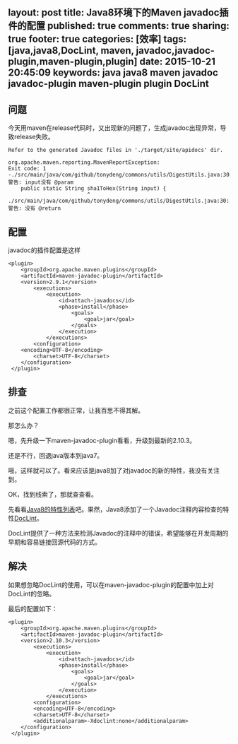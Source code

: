 layout: post
title: Java8环境下的Maven javadoc插件的配置
published: true
comments: true
sharing: true
footer: true
categories: [效率]
tags: [java,java8,DocLint, maven, javadoc,javadoc-plugin,maven-plugin,plugin]
date: 2015-10-21 20:45:09
keywords: java java8 maven javadoc javadoc-plugin maven-plugin plugin DocLint
---
## 问题
今天用maven在release代码时，又出现新的问题了，生成javadoc出现异常，导致release失败。


```
Refer to the generated Javadoc files in './target/site/apidocs' dir.

org.apache.maven.reporting.MavenReportException:
Exit code: 1 -./src/main/java/com/github/tonydeng/commons/utils/DigestUtils.java:30: 警告: input没有 @param
	public static String sha1ToHex(String input) {
	                     ^
./src/main/java/com/github/tonydeng/commons/utils/DigestUtils.java:30: 警告: 没有 @return
```
<!-- more -->
## 配置

javadoc的插件配置是这样

```
<plugin>
    <groupId>org.apache.maven.plugins</groupId>
    <artifactId>maven-javadoc-plugin</artifactId>
    <version>2.9.1</version>
        <executions>
            <execution>
                <id>attach-javadocs</id>
                <phase>install</phase>
                    <goals>
                        <goal>jar</goal>
                    </goals>
                </execution>
            </executions>
        <configuration>
    <encoding>UTF-8</encoding>
        <charset>UTF-8</charset>
    </configuration>
 </plugin>
```

## 排查

之前这个配置工作都很正常，让我百思不得其解。

那怎么办？

嗯，先升级一下maven-javadoc-plugin看看，升级到最新的2.10.3。

还是不行，回退java版本到java7。

哦，这样就可以了。看来应该是java8加了对javadoc的新的特性，我没有关注到。

OK，找到线索了，那就查查看。

先看看[Java8的特性列表](http://openjdk.java.net/projects/jdk8/features)吧。果然，Java8添加了一个Javadoc注释内容检查的特性[DocLint](http://openjdk.java.net/jeps/172)。

DocLint提供了一种方法来检测Javadoc的注释中的错误，希望能够在开发周期的早期和容易链接回源代码的方式。

## 解决

如果想忽略DocLint的使用，可以在maven-javadoc-plugin的配置中加上对DocLint的忽略。

最后的配置如下：

```
<plugin>
    <groupId>org.apache.maven.plugins</groupId>
    <artifactId>maven-javadoc-plugin</artifactId>
    <version>2.10.3</version>
        <executions>
            <execution>
                <id>attach-javadocs</id>
                <phase>install</phase>
                    <goals>
                        <goal>jar</goal>
                    </goals>
                </execution>
            </executions>
        <configuration>
        <encoding>UTF-8</encoding>
        <charset>UTF-8</charset>
        <additionalparam>-Xdoclint:none</additionalparam>
    </configuration>
 </plugin>
```
